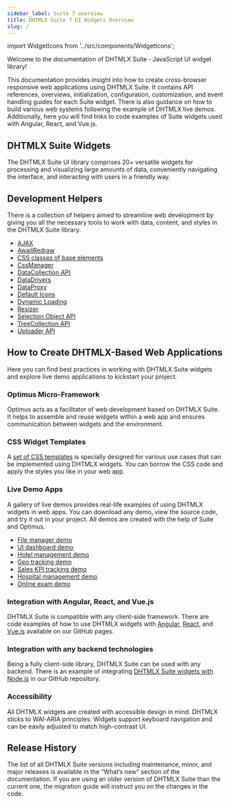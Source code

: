 ```yaml
---
sidebar_label: Suite 7 overview
title: DHTMLX Suite 7 UI Widgets Overview
slug: /
---
```


import WidgetIcons from '../src/components/WidgetIcons';

Welcome to the documentation of DHTMLX Suite ‐ JavaScript UI widget library! 

This documentation provides insight into how to create cross-browser responsive web applications using DHTMLX Suite. It contains API references, overviews, initialization, configuration, customization, and event handling guides for each Suite widget. There is also guidance on how to build various web systems following the example of DHTMLX live demos. Additionally, here you will find links to code examples of Suite widgets used with Angular, React, and Vue.js.

## DHTMLX Suite Widgets 

The DHTMLX Suite UI library comprises 20+ versatile widgets for processing and visualizing large amounts of data, conveniently navigating the interface, and interacting with users in a friendly way. 

<WidgetIcons />

## Development Helpers

There is a collection of helpers aimed to streamline web development by giving you all the necessary tools to work with data, content, and styles in the DHTMLX Suite library.

- [AJAX](ajax/index)
- [AwaitRedraw](helpers/await_redraw)
- [CSS classes of base elements](helpers/base_elements)
- [CssManager](css_manager/index)
- [DataCollection API](data_collection/index)
- [DataDrivers](helpers/datadrivers)
- [DataProxy](data_proxy/index)
- [Default Icons](helpers/icon)
- [Dynamic Loading](helpers/lazydataproxy)
- [Resizer](helpers/resize_handler)
- [Selection Object API](selection/index)
- [TreeCollection API](tree_collection/index)
- [Uploader API](uploader/index)

## How to Create DHTMLX-Based Web Applications

Here you can find best practices in working with DHTMLX Suite widgets and explore live demo applications to kickstart your project.

### Optimus Micro-Framework

Optimus acts as a facilitator of web development based on DHTMLX Suite. It helps to assemble and reuse widgets within a web app and ensures communication between widgets and the environment.

### CSS Widget Templates

A [set of CSS templates](https://dhtmlx.com/docs/products/dhtmlxSuite/how-to-create-javascript-applications/) is specially designed for various use cases that can be implemented using DHTMLX widgets. You can borrow the CSS code and apply the styles you like in your web app.

### Live Demo Apps

A gallery of live demos provides real-life examples of using DHTMLX widgets in web apps. You can download any demo, view the source code, and try it out in your project. All demos are created with the help of Suite and Optimus.

-  [File manager demo](optimus_guides/filemanager_demo)
-  [UI dashboard demo](optimus_guides/dashboard_demo)
-  [Hotel management demo](optimus_guides/hotel_demo)
-  [Geo tracking demo](optimus_guides/geotracking_demo)
-  [Sales KPI tracking demo](optimus_guides/kpi_demo) 
-  [Hospital management demo](optimus_guides/hospital_demo)
-  [Online exam demo](optimus_guides/exam_demo)

### Integration with Angular, React, and Vue.js
[comment]: # (ссылки ниже должны уводить на страницы доки)
DHTMLX Suite is compatible with any client-side framework. There are code examples of how to use DHTMLX widgets with [Angular](https://dhtmlx.github.io/angular-suite-demo/?path=/story/calendar--base), [React](https://dhtmlx.github.io/react-widgets/#/), and [Vue.js](https://dhtmlx.github.io/vue-suite-demo/?path=/story/calendar--base) available on our GitHub pages. 

### Integration with any backend technologies

Being a fully client-side library, DHTMLX Suite can be used with any backend. There is an example of integrating [DHTMLX Suite widgets with Node.js](https://github.com/DHTMLX/nodejs-suite-demo) in our GitHub repository. 

### Accessibility

All DHTMLX widgets are created with accessible design in mind. DHTMLX sticks to WAI-ARIA principles. Widgets support keyboard navigation and can be easily adjusted to match high-contrast UI.

## Release History

The list of all DHTMLX Suite versions including maintenance, minor, and major releases is available in the “What’s new” section of the documentation. If you are using an older version of DHTMLX Suite than the current one, the migration guide will instruct you on the changes in the code.
